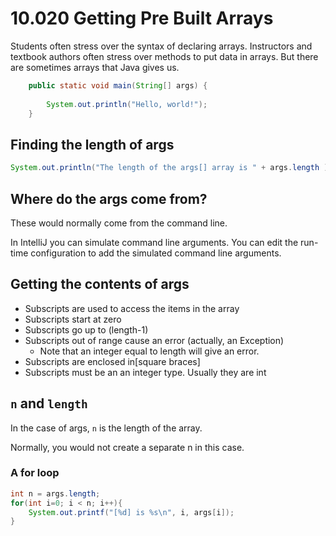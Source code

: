 # 10.020 Getting Pre Built Arrays

Students often stress over the syntax of declaring arrays.  Instructors and textbook authors often stress over methods to put data in arrays.  But there are sometimes arrays that Java gives us.

```java
    public static void main(String[] args) {
        
        System.out.println("Hello, world!");
    }
```

## Finding the length of args

```java
System.out.println("The length of the args[] array is " + args.length );
```

## Where do the args come from?

These would normally come from the command line.

In IntelliJ you can simulate command line arguments.  You can edit the run-time configuration to add the simulated command line arguments.

## Getting the contents of args

* Subscripts are used to access the items in the array
* Subscripts start at zero
* Subscripts go up to (length-1)
* Subscripts out of range cause an error (actually, an Exception)
  * Note that an integer equal to length will give an error.
* Subscripts are enclosed in[square braces]
* Subscripts must be an an integer type. Usually they are int

## `n` and `length`

In the case of args, `n` is the length of the array. 

Normally, you would not create a separate n in this case. 

### A for loop

```java
int n = args.length;
for(int i=0; i < n; i++){
    System.out.printf("[%d] is %s\n", i, args[i]);
}
```

